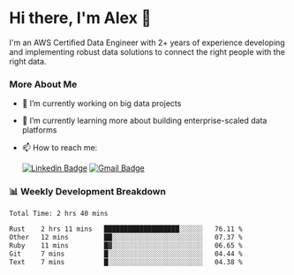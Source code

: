 # Hi there, I'm Alex  👋

I'm an AWS Certified Data Engineer with 2+ years of experience developing and implementing robust data solutions to connect the right people with the right data. 

### More About Me

- 🔭 I’m currently working on big data projects
- 🌱 I’m currently learning more about building enterprise-scaled data platforms
- 📫 How to reach me:

  [![Linkedin Badge](https://img.shields.io/badge/LinkedIn-0077B5?style=for-the-badge&logo=linkedin&logoColor=white)](https://www.linkedin.com/in/itsalexchen) [![Gmail Badge](https://img.shields.io/badge/Gmail-D14836?style=for-the-badge&logo=gmail&logoColor=white)](mailto:itsalexchen@gmail.com)




### 📊 Weekly Development Breakdown
<!--START_SECTION:waka-->

```txt
Total Time: 2 hrs 40 mins

Rust    2 hrs 11 mins   ███████████████████░░░░░░   76.11 %
Other   12 mins         ██░░░░░░░░░░░░░░░░░░░░░░░   07.37 %
Ruby    11 mins         █▓░░░░░░░░░░░░░░░░░░░░░░░   06.65 %
Git     7 mins          █░░░░░░░░░░░░░░░░░░░░░░░░   04.44 %
Text    7 mins          █░░░░░░░░░░░░░░░░░░░░░░░░   04.38 %
```

<!--END_SECTION:waka-->
